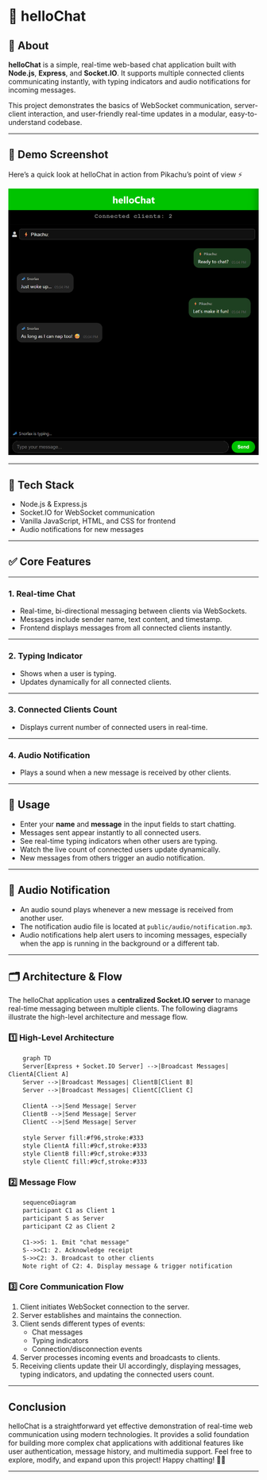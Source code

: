 # 💬 helloChat

## 🧾 About

**helloChat** is a simple, real-time web-based chat application built with **Node.js**, **Express**, and **Socket.IO**. It supports multiple connected clients communicating instantly, with typing indicators and audio notifications for incoming messages.

This project demonstrates the basics of WebSocket communication, server-client interaction, and user-friendly real-time updates in a modular, easy-to-understand codebase.

---

## 📸 Demo Screenshot

Here’s a quick look at helloChat in action from Pikachu’s point of view ⚡️

![Pikachu chatting screenshot](./public/pikachu-chat.png)

---

## 🧰 Tech Stack

- Node.js & Express.js
- Socket.IO for WebSocket communication
- Vanilla JavaScript, HTML, and CSS for frontend
- Audio notifications for new messages

---

## ✅ Core Features

---

### 1. Real-time Chat

- Real-time, bi-directional messaging between clients via WebSockets.
- Messages include sender name, text content, and timestamp.
- Frontend displays messages from all connected clients instantly.

---

### 2. Typing Indicator

- Shows when a user is typing.
- Updates dynamically for all connected clients.

---

### 3. Connected Clients Count

- Displays current number of connected users in real-time.

---

### 4. Audio Notification

- Plays a sound when a new message is received by other clients.

---

## 📄 Usage

- Enter your **name** and **message** in the input fields to start chatting.
- Messages sent appear instantly to all connected users.
- See real-time typing indicators when other users are typing.
- Watch the live count of connected users update dynamically.
- New messages from others trigger an audio notification.

---

## 🎵 Audio Notification

- An audio sound plays whenever a new message is received from another user.
- The notification audio file is located at `public/audio/notification.mp3`.
- Audio notifications help alert users to incoming messages, especially when the app is running in the background or a different tab.

---

## 🗂 Architecture & Flow

The helloChat application uses a **centralized Socket.IO server** to manage real-time messaging between multiple clients. The following diagrams illustrate the high-level architecture and message flow.

### 1️⃣ High-Level Architecture

```mermaid
    graph TD
    Server[Express + Socket.IO Server] -->|Broadcast Messages| ClientA[Client A]
    Server -->|Broadcast Messages| ClientB[Client B]
    Server -->|Broadcast Messages| ClientC[Client C]

    ClientA -->|Send Message| Server
    ClientB -->|Send Message| Server
    ClientC -->|Send Message| Server

    style Server fill:#f96,stroke:#333
    style ClientA fill:#9cf,stroke:#333
    style ClientB fill:#9cf,stroke:#333
    style ClientC fill:#9cf,stroke:#333
```

### 2️⃣ Message Flow

```mermaid
    sequenceDiagram
    participant C1 as Client 1
    participant S as Server
    participant C2 as Client 2

    C1->>S: 1. Emit "chat message"
    S-->>C1: 2. Acknowledge receipt
    S->>C2: 3. Broadcast to other clients
    Note right of C2: 4. Display message & trigger notification

```

### 3️⃣ Core Communication Flow

1. Client initiates WebSocket connection to the server.
2. Server establishes and maintains the connection.
3. Client sends different types of events:
   - Chat messages
   - Typing indicators
   - Connection/disconnection events
4. Server processes incoming events and broadcasts to clients.
5. Receiving clients update their UI accordingly, displaying messages, typing indicators, and updating the connected users count.

---

## Conclusion

helloChat is a straightforward yet effective demonstration of real-time web communication using modern technologies. It provides a solid foundation for building more complex chat applications with additional features like user authentication, message history, and multimedia support. Feel free to explore, modify, and expand upon this project! Happy chatting! 💬🚀

---
